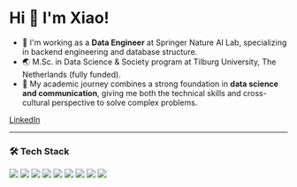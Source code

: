 # Hi 👋 I'm Xiao!

- 🌱 I'm working as a **Data Engineer** at Springer Nature AI Lab, specializing in backend engineering and database structure.
- 🌏 M.Sc. in Data Science & Society program at Tilburg University, The Netherlands (fully funded).
- 📘 My academic journey combines a strong foundation in **data science and communication**, giving me both the technical skills and cross-cultural perspective to solve complex problems.

[LinkedIn](https://www.linkedin.com/in/xiao-qu-iris/) 

---

### 🛠️ Tech Stack

<p>
  <img src="https://img.shields.io/badge/-Python-3776AB?style=flat&logo=python&logoColor=white"/>
  <img src="https://img.shields.io/badge/-Django-092E20?style=flat&logo=django&logoColor=white"/>
  <img src="https://img.shields.io/badge/-PostgreSQL-336791?style=flat&logo=postgresql&logoColor=white"/>
  <img src="https://img.shields.io/badge/-GCP-4285F4?style=flat&logo=google-cloud&logoColor=white"/>
  <img src="https://img.shields.io/badge/-Microsoft%20Azure-0078D4?style=flat&logo=microsoft-azure&logoColor=white"/>
  <img src="https://img.shields.io/badge/-Airflow-017CEE?style=flat&logo=apache-airflow&logoColor=white"/>
  <img src="https://img.shields.io/badge/-Git-F05032?style=flat&logo=git&logoColor=white"/>
  <img src="https://img.shields.io/badge/-REST%20API-FF6C37?style=flat&logo=api&logoColor=white"/>
  <img src="https://img.shields.io/badge/-Power%20BI-F2C811?style=flat&logo=power-bi&logoColor=black"/>
</p>


